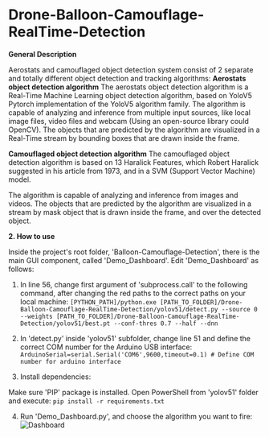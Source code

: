 # Drone-Balloon-Camouflage-RealTime-Detection

**General Description**

Aerostats and camouflaged object detection system consist of 2 separate and totally different object detection and tracking algorithms:
**Aerostats object detection algorithm**
The aerostats object detection algorithm is a Real-Time Machine Learning object detection algorithm, based on YoloV5 Pytorch implementation of the YoloV5 algorithm 		family.
The algorithm is capable of analyzing and inference from multiple input sources, like local image files, video files and webcam (Using an open-source library could OpenCV).
The objects that are predicted by the algorithm are visualized in a Real-Time stream by bounding boxes that are drawn inside the frame. 

**Camouflaged object detection algorithm**
The camouflaged object detection algorithm is based on 13 Haralick Features, which Robert Haralick suggested in his article from 1973, and in a SVM (Support Vector Machine) model.

The algorithm is capable of analyzing and inference from images and videos.
The objects that are predicted by the algorithm are visualized in a stream by mask object that is drawn inside the frame, and over the detected object. 
	
**2. How to use**

Inside the project's root folder, 'Balloon-Camouflage-Detection', there is the main GUI component, called 'Demo_Dashboard'.
Edit 'Demo_Dashboard' as follows:

1)	In line 56, change first argument of 'subprocess.call' to the following command, after changing the red paths to the correct paths on your local machine:
`[PYTHON_PATH]/python.exe [PATH_TO_FOLDER]/Drone-Balloon-Camouflage-RealTime-Detection/yolov51/detect.py --source 0 --weights [PATH_TO_FOLDER]/Drone-Balloon-Camouflage-RealTime-Detection/yolov51/best.pt --conf-thres 0.7 --half --dnn`


2) In 'detect.py' inside 'yolov51' subfolder, change line 51 and define the correct COM number for the Arduino USB interface:
`ArduinoSerial=serial.Serial('COM6',9600,timeout=0.1) # Define COM number for arduino interface`
	
3)	Install dependencies:

Make sure 'PIP' package is installed.
Open PowerShell from 'yolov51' folder and execute:
`pip install -r requirements.txt`

4) Run 'Demo_Dashboard.py', and choose the algorithm you want to fire:
![Dashboard](https://eamobileisrael.com/demodash.png)
 

	

